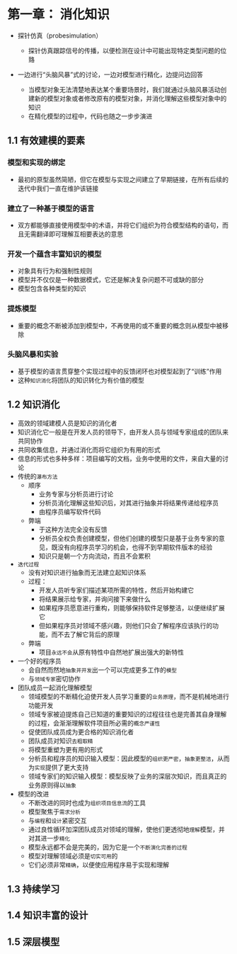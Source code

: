 # 第一章： 消化知识

* 探针仿真（probesimulation）
  * 探针仿真跟踪信号的传播，以便检测在设计中可能出现特定类型问题的位臵

* 一边进行“头脑风暴”式的讨论，一边对模型进行精化，边提问边回答
  * 当模型对象无法清楚地表达某个重要场景时，我们就通过头脑风暴活动创建新的模型对象或者修改原有的模型对象，并消化理解这些模型对象中的知识
  * 在精化模型的过程中，代码也随之一步步演进

## 1.1 有效建模的要素
### 模型和实现的绑定
* 最初的原型虽然简陋，但它在模型与实现之间建立了早期链接，在所有后续的迭代中我们一直在维护该链接

### 建立了一种基于模型的语言
* 双方都能够直接使用模型中的术语，并将它们组织为符合模型结构的语句，而且无需翻译即可理解互相要表达的意思

### 开发一个蕴含丰富知识的模型
* 对象具有行为和强制性规则
* 模型并不仅仅是一种数据模式，它还是解决复杂问题不可或缺的部分
* 模型包含各种类型的知识

### 提炼模型
* 重要的概念不断被添加到模型中，不再使用的或不重要的概念则从模型中被移除

### 头脑风暴和实验
* 基于模型的语言贯穿整个实现过程中的反馈闭环也对模型起到了“训练”作用
* 这种`知识消化`将团队的知识转化为有价值的模型

## 1.2 知识消化
* 高效的领域建模人员是知识的消化者
* 知识消化它一般是在开发人员的领导下，由开发人员与领域专家组成的团队来共同协作
* 共同收集信息，并通过消化而将它组织为有用的形式
* 信息的形式也多种多样：项目编写的文档，业务中使用的文件，来自大量的讨论
* 传统的`瀑布方法`
  * 顺序
    * 业务专家与分析员进行讨论
    * 分析员消化理解这些知识后，对其进行抽象并将结果传递给程序员
    * 由程序员编写软件代码
  * 弊端
    * 于这种方法完全没有反馈
    * 分析员全权负责创建模型，但他们创建的模型只是基于业务专家的意见，既没有向程序员学习的机会，也得不到早期软件版本的经验
    * 知识只是朝一个方向流动，而且不会累积
* `迭代过程`
  * 没有对知识进行抽象而无法建立起知识体系
  * 过程：
    * 开发人员听专家们描述某项所需的特性，然后开始构建它
    * 将结果展示给专家，并询问接下来做什么
    * 如果程序员愿意进行重构，则能够保持软件足够整洁，以便继续扩展它
    * 但如果程序员对领域不感兴趣，则他们只会了解程序应该执行的功能，而不去了解它背后的原理
  * 弊端
    * 项目`永远不会`从原有特性中自然地扩展出强大的新特性
* 一个好的程序员
  * 会自然而然地`抽象并开发`出一个可以完成更多工作的`模型`
  * 与`领域专家`密切协作
* 团队成员一起消化理解模型
  * 领域模型的不断精化迫使开发人员学习重要的`业务原理`，而不是机械地进行功能开发
  * 领域专家被迫提炼自己已知道的重要知识的过程往往也是完善其自身理解的过程，会渐渐理解软件项目所必需的`概念严谨性`
  * 促使团队成员成为更合格的知识消化者
  * 团队成员对知识`去粗取精`
  * 将模型重塑为更有用的形式
  * 分析员和程序员的知识输入模型：因此模型的`组织更严密`，`抽象更整洁`，从而为`实现`提供了更大支持
  * 领域专家们的知识输入模型：模型反映了业务的深层次知识，而且真正的业务原则得以`抽象`
* 模型的改进
  * 不断改进的同时也成为`组织项目信息流`的工具
  * 模型聚焦于`需求分析`
  * 与`编程`和`设计`紧密交互
  * 通过良性循环加深团队成员对领域的理解，使他们更透彻地`理解`模型，并对其进一步`精化`
  * 模型永远都不会是完美的，因为它是一个`不断演化完善的过程`
  * 模型对理解领域必须是`切实可用`的
  * 它们必须非常`精确`，以便使应用程序易于实现和理解

## 1.3 持续学习
## 1.4 知识丰富的设计
## 1.5 深层模型
